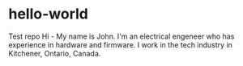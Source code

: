 # hello-world
Test repo
Hi - My name is John.  I'm an electrical engeneer who has experience in hardware and firmware.
I work in the tech industry in Kitchener, Ontario, Canada.
